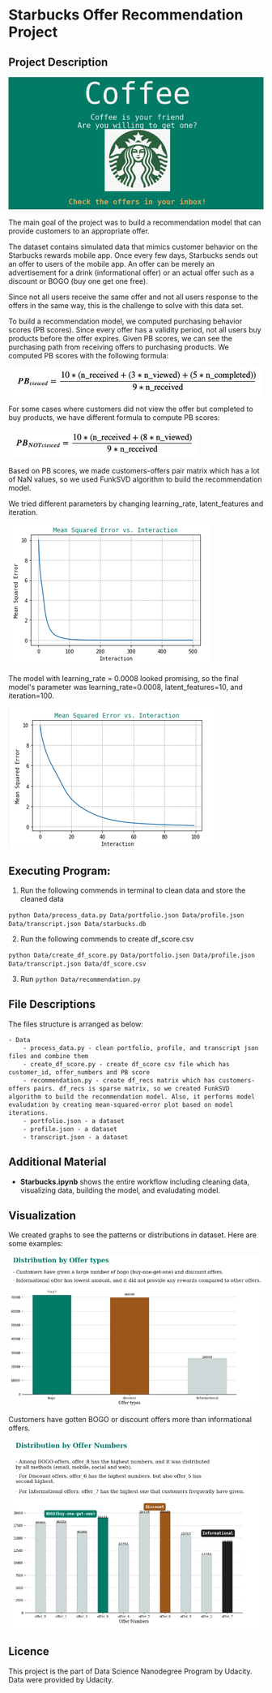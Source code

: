 # Starbucks Offer Recommendation Project

## Project Description

![intro](/images/intro.png)


The main goal of the project was to build a recommendation model that can provide customers to an appropriate offer. 

The dataset contains simulated data that mimics customer behavior on the Starbucks rewards mobile app. Once every few days, Starbucks sends out an offer to users of the mobile app. An offer can be merely an advertisement for a drink (informational offer) or an actual offer such as a discount or BOGO (buy one get one free). 

Since not all users receive the same offer and not all users response to the offers in the same way, this is the challenge to solve with this data set. 

To build a recommendation model, we computed purchasing behavior scores (PB scores). Since every offer has a validity period, not all users buy products before the offer expires. Given PB scores, we can see the purchasing path from receiving offers to purchasing products. We computed PB scores with the following formula:


![PB_score_viewd](/images/PB_viewed.png)

For some cases where customers did not view the offer but completed to buy products, we have different formula to compute PB scores:

![PB_score_not_viewed](/images/PB_notviewed.png)


Based on PB scores, we made customers-offers pair matrix which has a lot of NaN values, so we used FunkSVD algorithm to build the recommendation model. 

We tried different parameters by changing learning_rate, latent_features and iteration. 

![learning_rate_graph](/images/learning_rate.png)

The model with learning_rate = 0.0008 looked promising, so the final model's parameter was learning_rate=0.0008, latent_features=10, and iteration=100. 

![last_model](/images/last_model.png)


## Executing Program:
1. Run the following commends in terminal to clean data and store the cleaned data

`python Data/process_data.py Data/portfolio.json Data/profile.json Data/transcript.json Data/starbucks.db`


2. Run the following commends to create df_score.csv

`python Data/create_df_score.py Data/portfolio.json Data/profile.json Data/transcript.json Data/df_score.csv`

3. Run `python Data/recommendation.py`


## File Descriptions
The files structure is arranged as below:

    - Data
        - process_data.py - clean portfolio, profile, and transcript json files and combine them
        - create_df_score.py - create df_score csv file which has customer_id, offer_numbers and PB score
        - recommendation.py - create df_recs matrix which has customers-offers pairs. df_recs is sparse matrix, so we created FunkSVD algorithm to build the recommendation model. Also, it performs model evaludation by creating mean-squared-error plot based on model iterations. 
        - portfolio.json - a dataset
        - profile.json - a dataset
        - transcript.json - a dataset


## Additional Material
- **Starbucks.ipynb** shows the entire workflow including cleaning data, visualizing data, building the model, and evaludating model. 



## Visualization
We created graphs to see the patterns or distributions in dataset. Here are some examples:

![graph1](/images/d_offer_types.png)

Customers have gotten BOGO or discount offers more than informational offers.


![graph2](/images/d_offer_numbers.png)




## Licence
This project is the part of Data Science Nanodegree Program by Udacity. Data were provided by Udacity.